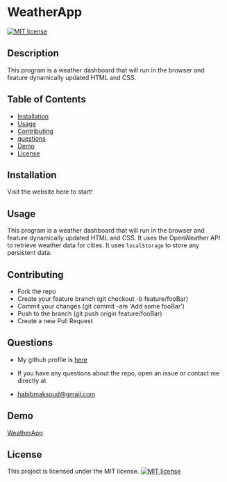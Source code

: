 
# WeatherApp

[![MIT license](https://img.shields.io/badge/License-MIT-brightgreen.svg)](https://opensource.org/licenses/MIT)

## Description

This program is a weather dashboard that will run in the browser and feature dynamically updated HTML and CSS.

## Table of Contents

- [Installation](#installation)
- [Usage](#usage)
- [Contributing](#contributing)
- [questions](#questions)
- [Demo](#demo)
- [License](#license)
## Installation


Visit the website here to start!

## Usage

This program is a weather dashboard that will run in the browser and feature dynamically updated HTML and CSS. It uses the OpenWeather API to retrieve weather data for cities. It uses `localStorage` to store any persistent data.

## Contributing

- Fork the repo
- Create your feature branch (git checkout -b feature/fooBar)
- Commit your changes (git commit -am 'Add some fooBar')
- Push to the branch (git push origin feature/fooBar)
- Create a new Pull Request

## Questions 

- My github profile is [here](https://github.com/mynamebrogrammer)

- If you have any questions about the repo, open an issue or contact me directly at
- habibmaksoud@gmail.com

## Demo

[WeatherApp](https://mynamebrogrammer.github.io/Weather-app/)


## License

This project is licensed under the MIT license. [![MIT license](https://img.shields.io/badge/License-MIT-brightgreen.svg)](https://opensource.org/licenses/MIT)
